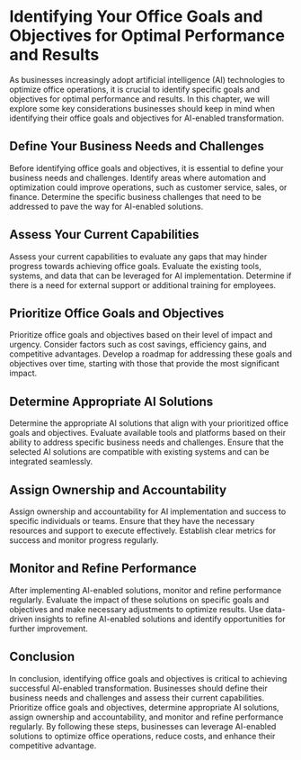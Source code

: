 Identifying Your Office Goals and Objectives for Optimal Performance and Results
==================================================================================================================================================

As businesses increasingly adopt artificial intelligence (AI) technologies to optimize office operations, it is crucial to identify specific goals and objectives for optimal performance and results. In this chapter, we will explore some key considerations businesses should keep in mind when identifying their office goals and objectives for AI-enabled transformation.

Define Your Business Needs and Challenges
-----------------------------------------

Before identifying office goals and objectives, it is essential to define your business needs and challenges. Identify areas where automation and optimization could improve operations, such as customer service, sales, or finance. Determine the specific business challenges that need to be addressed to pave the way for AI-enabled solutions.

Assess Your Current Capabilities
--------------------------------

Assess your current capabilities to evaluate any gaps that may hinder progress towards achieving office goals. Evaluate the existing tools, systems, and data that can be leveraged for AI implementation. Determine if there is a need for external support or additional training for employees.

Prioritize Office Goals and Objectives
--------------------------------------

Prioritize office goals and objectives based on their level of impact and urgency. Consider factors such as cost savings, efficiency gains, and competitive advantages. Develop a roadmap for addressing these goals and objectives over time, starting with those that provide the most significant impact.

Determine Appropriate AI Solutions
----------------------------------

Determine the appropriate AI solutions that align with your prioritized office goals and objectives. Evaluate available tools and platforms based on their ability to address specific business needs and challenges. Ensure that the selected AI solutions are compatible with existing systems and can be integrated seamlessly.

Assign Ownership and Accountability
-----------------------------------

Assign ownership and accountability for AI implementation and success to specific individuals or teams. Ensure that they have the necessary resources and support to execute effectively. Establish clear metrics for success and monitor progress regularly.

Monitor and Refine Performance
------------------------------

After implementing AI-enabled solutions, monitor and refine performance regularly. Evaluate the impact of these solutions on specific goals and objectives and make necessary adjustments to optimize results. Use data-driven insights to refine AI-enabled solutions and identify opportunities for further improvement.

Conclusion
----------

In conclusion, identifying office goals and objectives is critical to achieving successful AI-enabled transformation. Businesses should define their business needs and challenges and assess their current capabilities. Prioritize office goals and objectives, determine appropriate AI solutions, assign ownership and accountability, and monitor and refine performance regularly. By following these steps, businesses can leverage AI-enabled solutions to optimize office operations, reduce costs, and enhance their competitive advantage.
